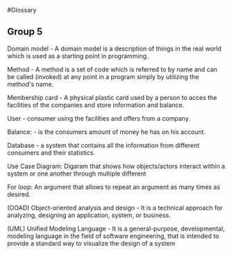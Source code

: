 #Glossary
## Group 5
Domain model - A domain model is a description of things in the real world which is used as a starting point in programming.

Method - A method is a set of code which is referred to by name and can be called (invoked) at any point in a program simply by utilizing the method's name.

Membership card - A physical plastic card used by a person to acces the facilities of the companies and store information and balance.

User - consumer using the facilities and offers from a company.

Balance: - is the consumers amount of money he has on his account.

Database - a system that contains all the information from different consumers and their statistics.

Use Case Diagram:   Digaram that shows how objects/actors interact within a system or one another through multiple different 

For loop: An argument that allows to repeat an argument as many times as desired.

(OOAD) Object-oriented analysis and design - It is a technical approach for analyzing, designing an application, system, or business.

(UML) Unified Modeling Language - It is a general-purpose, developmental, modeling language in the field of software engineering, that is intended to provide a standard way to visualize the design of a system

